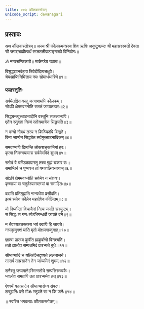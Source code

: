 ```yaml
---
title: ००३ कीलकस्तोत्रम्
unicode_script: devanagari
---
```


## प्रस्तावः
अथ कीलकस्तोत्रम्॥
अस्य श्री कीलकमन्त्रस्य शिव ऋषिः अनुष्टुप्छन्दः श्री महासरस्वती देवता  
श्री जगदम्बाप्रीत्यर्थं सप्तशतीपाठाङ्गजपे विनियोगः॥

ॐ नमश्चण्डिकायै॥
मार्कण्डेय उवाच॥

विशुद्धज्ञानदेहाय त्रिवेदीदिव्यचक्षुषे।  
श्रेयःप्राप्तिनिमित्ताय नमः सोमार्धधारिणे॥१॥

### फलस्तुतिः
सर्वमेतद्विनायस्तु मन्त्राणामपि कीलकम्।  
सोऽपि क्षेममवाप्नोति सततं जाप्यतत्परः॥२॥

सिद्ध्यन्त्युच्चाटनादीनि वस्तूनि सकलान्यपि।  
एतेन स्तुवतां नित्यं स्तोत्रमात्रेण सिद्ध्यति॥३॥

न मन्त्रो नौषधं तस्य न किञ्चिदपि विद्यते।  
विना जाप्येन सिद्ध्येत सर्वमुच्चाटनादिकम्॥४॥

समग्राण्यपि दिव्यन्ति लोकशङ्कामिमां हरः।  
कृत्वा निमन्त्रयामास सर्वमेवमिदं शुभम्॥५॥

स्तोत्रं वै चण्डिकायास्तु तच्च गुह्यं चकार सः।  
समाप्तिर्न च पुण्यश्च तां यथावन्नियन्त्रणाम्॥६॥

सोऽपि क्षेममवाप्नोति सर्वमेव न संशयः।  
कृष्णायां वा चतुर्दश्यामष्टम्यां वा समाहितः॥७॥

ददाति प्रतिगृह्णाति नान्यथैषा प्रसीदति।  
इत्थं रूपेण कीलेन महादेवेन कीलितम्॥८॥

यो निष्कीलां विधायैनां नित्यं जपति संस्फुटम्।  
स सिद्धः स गणः सोऽभिगन्धर्वो जायते वने॥९॥

न चैवाप्यटतस्तस्य भयं क्वापि हि जायते।  
नापमृत्युवशं याति मृतो मोक्षमवाप्नुयात्॥१०॥

ज्ञात्वा प्रारभ्य कुर्वीत ह्यकुर्वाणो विनश्यति।  
ततो ज्ञात्वैव सम्पन्नमिदं प्रारभ्यते बुधैः॥११॥

सौभाग्यादि च यत्किञ्चिद्दृश्यते ललनाजने।  
तत्सर्वं तत्प्रसादेन तेन जाप्यमिदं शुभम्॥१२॥

शनैस्तु जप्यमानेऽस्मिन्स्तोत्रे सम्पत्तिरुच्चकैः।  
भवत्येव समग्रापि ततः प्रारभ्यमेव तत्॥१३॥

ऐश्वर्यं यत्प्रसादेन सौभाग्यारोग्य संपदः।  
शत्रुहानिः परो मोक्षः स्तूयते सा न किं जनैः॥१४॥

॥ स्वस्ति भगवत्याः कीलकस्तोत्रम्॥
